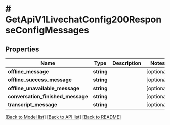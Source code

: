 # # GetApiV1LivechatConfig200ResponseConfigMessages

## Properties

Name | Type | Description | Notes
------------ | ------------- | ------------- | -------------
**offline_message** | **string** |  | [optional]
**offline_success_message** | **string** |  | [optional]
**offline_unavailable_message** | **string** |  | [optional]
**conversation_finished_message** | **string** |  | [optional]
**transcript_message** | **string** |  | [optional]

[[Back to Model list]](../../README.md#models) [[Back to API list]](../../README.md#endpoints) [[Back to README]](../../README.md)
